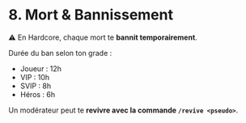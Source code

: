 # 8. Mort & Bannissement

⚠️ En Hardcore, chaque mort te **bannit temporairement**.

Durée du ban selon ton grade :
- Joueur : 12h
- VIP : 10h
- SVIP : 8h
- Héros : 6h

Un modérateur peut te **revivre avec la commande `/revive <pseudo>`**.